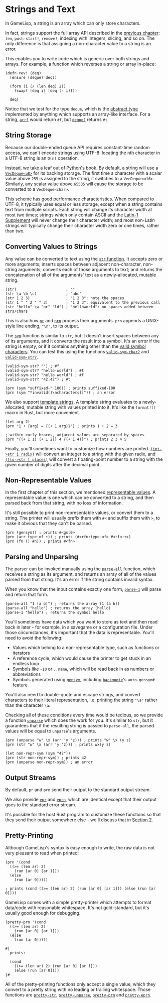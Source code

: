 # Strings and Text

In GameLisp, a string is an array which can only store characters.

In fact, strings support the full array API described in the [previous chapter](arrays.md):
`len`, `push-start!`, `remove!`, indexing with integers, slicing, and so on. The only difference
is that assigning a non-character value to a string is an error.

This enables you to write code which is generic over both strings and arrays. For example,
a function which reverses a string or array in-place:

	(defn rev! (deq)
	  (ensure (deque? deq))

	  (forn (i (/ (len deq) 2))
	    (swap! [deq i] [deq (- i)]))

	  deq)

Notice that we test for the type `deque`, which is the [abstract type](syntax-and-types.md#type-summary) 
implemented by anything which supports an array-like interface. For a string, 
[`arr?`](../std/arr-p) would return `#f`, but [`deque?`](../std/deque-p) returns `#t`.


## String Storage

Because our double-ended queue API requires constant-time random access, we can't encode 
strings using UTF-8: locating the nth character in a UTF-8 string is an `O(n)` operation.

Instead, we take a leaf out of [Python's](https://www.python.org/dev/peps/pep-0393/) book.
By default, a string will use a [`VecDeque<u8>`] for its backing storage. The first time a 
character with a scalar value above `255` is assigned to the string, it switches to a 
`VecDeque<u16>`. Similarly, any scalar value above `65535` will cause the storage to be 
converted to a `VecDeque<char>`.

This scheme has good performance characteristics. When compared to UTF-8, it typically uses 
equal or less storage, except when a string contains text from multiple scripts. Each string will 
change its character width at most two times; strings which only contain ASCII and the 
[Latin-1 Supplement] will never change their character width; and most non-Latin strings will 
typically change their character width zero or one times, rather than two.

[`VecDeque<u8>`]: https://doc.rust-lang.org/std/collections/struct.VecDeque.html
[Latin-1 Supplement]: https://en.wikipedia.org/wiki/List_of_Unicode_characters#Latin-1_Supplement


## Converting Values to Strings

Any value can be converted to text using the [`str` function](../std/str). It accepts zero or more 
arguments; inserts spaces between adjacent non-character, non-string arguments; converts each 
of those arguments to text; and returns the concatenation of all of the arguments' text as a 
newly-allocated, mutable string.

	(str)                      ; ""
	(str \a \b \c)             ; "abc"
	(str 1 2 3)                ; "1 2 3": note the spaces
	(str 1 " " 2 " " 3)        ; "1 2 3": equivalent to the previous call
	(str "hello" \w "or" "ld") ; "helloworld": no spaces added between strs/chars

This is also how [`pr`](../std/pr) and [`prn`](../std/prn-fn) process their arguments. `prn` 
appends a UNIX-style line ending, `"\n"`, to its output.

The [`sym`](../std/sym) function is similar to `str`, but it doesn't insert spaces between any of 
its arguments, and it converts the result into a symbol. It's an error if the string is empty, or 
if it contains anything other than the [valid symbol characters](syntax-and-types.md#sym). You can
test this using the functions [`valid-sym-char?`](../std/valid-sym-char-p) and
[`valid-sym-str?`](../std/valid-sym-str-p).
	
	(valid-sym-str? "") ; #f
	(valid-sym-str? "hello-world") ; #t
	(valid-sym-str? "hello world") ; #f
	(valid-sym-str? "42.42") ; #t

	(prn (sym "suffixed-" 100)) ; prints suffixed-100
	(prn (sym "*invalid()\ncharacters[]")) ; an error

We also support [template strings](syntax-and-types.md#abbreviations). A template string evaluates 
to a newly-allocated, mutable string with values printed into it. It's like the `format!()`
macro in Rust, but more convenient.

	(let arg 2)
	(prn "1 + {arg} = {(+ 1 arg)}") ; prints 1 + 2 = 3

	; within curly braces, adjacent values are separated by spaces
	(prn "{(+ 1 1) (+ 1 2)} 4 {(+ 1 4)}") ; prints 2 3 4 5

Finally, you'll sometimes want to customize how numbers are printed. 
[`(int->str i radix)`](../std/int-to-str) will convert an integer to a string with the given 
radix, and [`(flo->str f places)`](../std/flo-to-str) will convert a floating-point number to a 
string with the given number of digits after the decimal point.


## Non-Representable Values

In the first chapter of this section, we mentioned [representable values]. A representable value
is one which can be converted to a string, and then parsed back from that string, with no loss of
information.

[representable values]: syntax-and-types.md#representable-types

It's still possible to print non-representable values, or convert them to a string. The printer
will usually prefix them with `#<` and suffix them with `>`, to make it obvious that they can't be
parsed.

	(prn (gensym)) ; prints #<gs:0>
	(prn (arr type-of +)) ; prints (#<rfn:type-of> #<rfn:+>)
	(prn (fn () #n)) ; prints #<fn>


## Parsing and Unparsing

The parser can be invoked manually using the [`parse-all`](../std/parse-all) function, which 
receives a string as its argument, and returns an array of all of the values parsed from that 
string. It's an error if the string contains invalid syntax.

When you know that the input contains exactly one form, [`parse-1`](../std/parse-1) will parse
and return that form.
	
	(parse-all "1 (a b)") ; returns the array (1 (a b))
	(parse-all "hello") ; returns the array (hello)
	(parse-1 "hello") ; returns the symbol hello

You'll sometimes have data which you want to store as text and then read back in later - for
example, in a savegame or a configuration file. Under those circumstances, it's important that
the data is representable. You'll need to avoid the following:
	
- Values which belong to a non-representable type, such as functions or iterators
- A reference cycle, which would cause the printer to get stuck in an endless loop
- Symbols like `-10` or `..name`, which will be read back in as numbers or abbreviations
- Symbols generated using [`gensym`](../std/gensym), including [`backquote`](../std/backquote)'s 
  `auto-gensym#` feature

You'll also need to double-quote and escape strings, and convert characters to their literal 
representation, i.e. printing the string `"\a"` rather than the character `\a`.

Checking all of these conditions every time would be tedious, so we provide a function
[`unparse`](../std/unparse) which does the work for you. It's similar to `str`, but it guarantees 
that if the resulting string is passed to `parse-all`, the parsed values will be equal
to `unparse`'s arguments.

	(prn (unparse "w" \x (arr 'y 'z))) ; prints "w" \x (y z)
	(prn (str "w" \x (arr 'y 'z))) ; prints wx(y z)

	(let non-repr-sym (sym "42"))
	(prn (str non-repr-sym)) ; prints 42
	(prn (unparse non-repr-sym)) ; an error


## Output Streams

By default, `pr` and `prn` send their output to the standard output stream.

We also provide [`epr`](../std/epr) and [`eprn`](../std/eprn), which are identical except that 
their output goes to the standard error stream.

It's possible for the host Rust program to customize these functions so that they send their
output somewhere else - we'll discuss that in [Section 2](the-glsp-crate.md#output-streams).


## Pretty-Printing

Although GameLisp's syntax is easy enough to write, the raw data is not very pleasant to read 
when printed:

	(prn '(cond
	  ((>= (len ar) 2)
	    (run [ar 0] [ar 1]))
	  (else
	    (run [ar 0]))))

	; prints (cond ((>= (len ar) 2) (run [ar 0] [ar 1])) (else (run [ar 0])))

GameLisp comes with a simple pretty-printer which attempts to format data/code with reasonable
whitespace. It's not gold-standard, but it's usually good enough for debugging.

	(pretty-prn '(cond
	  ((>= (len ar) 2)
	    (run [ar 0] [ar 1]))
	  (else
	    (run [ar 0]))))

	#|
	  prints:

  	  (cond
  	    ((>= (len ar) 2) (run [ar 0] [ar 1]))
  	    (else (run [ar 0])))
	|#

All of the pretty-printing functions only accept a single value, which they convert to a pretty
string with no leading or trailing whitespace. Those functions are 
[`pretty‑str`](../std/pretty-str), [`pretty‑unparse`](../std/pretty-unparse), 
[`pretty‑prn`](../std/pretty-prn) and [`pretty‑eprn`](../std/pretty-eprn).
